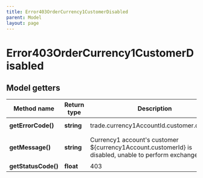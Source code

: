 ```yaml
---
title: Error403OrderCurrency1CustomerDisabled
parent: Model
layout: page
---
```


# Error403OrderCurrency1CustomerDisabled

## Model getters

Method name | Return type | Description | Notes
------------ | ------------- | ------------- | -------------
**getErrorCode()** | **string** | trade.currency1AccountId.customer.disabled | ex.: `trade.currency1AccountId.customer.disabled`
**getMessage()** | **string** | Currency1 account's customer ${currency1Account.customerId} is disabled, unable to perform exchange trade. | ex.: `Currency1 account&#39;s customer ${currency1Account.customerId} is disabled, unable to perform exchange trade.`
**getStatusCode()** | **float** | 403 | ex.: `403`

